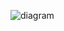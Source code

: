 <!-- http://www.plantuml.com/plantuml/uml/SyfFKj2rKt3CoKnELR1Io4ZDoSa70000 -->
![diagram](http://www.plantuml.com/plantuml/png/ZP9VIyGm3C3V-odwED7T1nZZG0VAWU2Be3vsNQoLh3dMde9_lhia5xWD6VeobksN_9AqCHMOdfq7UqiX-cm_ZJstBovVqTXN4xqtDgPoOJtXOKmId3Ms9q9mIT1O_eCL2W7X6brOfTye3YfNxi-gRdXr7bBXPlDgmjs-H4eEsrqg463QgkM1KZMhzssCHvUpxG3nk8S0vP6Hc8g6JxCmvalrtrFb0R6Hr6N9qu9lfZWSopARkL17YE2vkvOpfR6UP-dea8ggvWVosx9S1F_9Csh5iTpR0bTXZX-WVfv2BqVxjTdeHTcDUpIdLqjrBHCQVWWeeM3ogQwtuZ36_000)